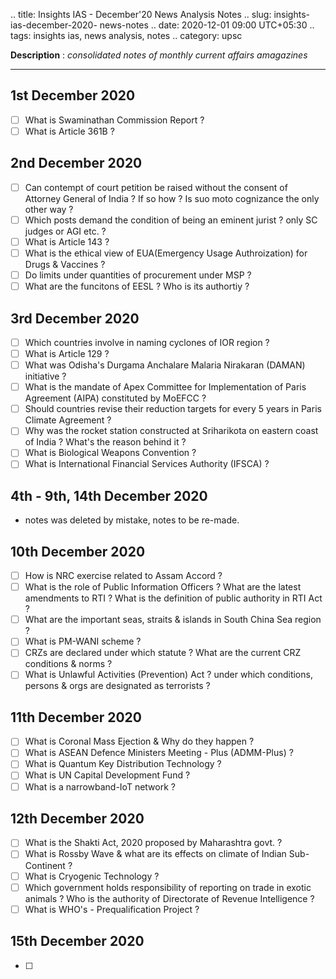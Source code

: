.. title: Insights IAS - December'20 News Analysis Notes
.. slug: insights-ias-december-2020- news-notes
.. date: 2020-12-01 09:00 UTC+05:30
.. tags: insights ias, news analysis, notes
.. category: upsc

**Description** : *consolidated notes of monthly current affairs amagazines*

***
<!-- TEASER_END -->

## 1st December 2020
- [ ] What is Swaminathan Commission Report ? 
- [ ] What is Article 361B ? 

## 2nd December 2020
- [ ] Can contempt of court petition be raised without the consent of Attorney General of India ? If so how ? Is suo moto cognizance the only other way ? 
- [ ] Which posts demand the condition of being an eminent jurist ? only SC judges or AGI etc.  ?
- [ ] What is Article 143 ?
- [ ] What is the ethical view of EUA(Emergency Usage Authroization) for Drugs & Vaccines ?
- [ ] Do limits under quantities of procurement under MSP ? 
- [ ] What are the funcitons of EESL ? Who is its authortiy ? 

## 3rd December 2020
- [ ] Which countries involve in naming cyclones of IOR region ? 
- [ ] What is Article 129 ? 
- [ ] What was Odisha's Durgama Anchalare Malaria Nirakaran (DAMAN) initiative ? 
- [ ] What is the mandate of Apex Committee for Implementation of Paris Agreement (AIPA) constituted by MoEFCC ? 
- [ ] Should countries revise their reduction targets for every 5 years in Paris Climate Agreement ?
- [ ] Why was the rocket station constructed at Sriharikota on eastern coast of India ? What's the reason behind it ?
- [ ] What is Biological Weapons Convention ? 
- [ ] What is International Financial Services Authority (IFSCA) ? 

## 4th - 9th, 14th December 2020
- notes was deleted by mistake, notes to be re-made.

## 10th December 2020
- [ ] How is NRC exercise related to Assam Accord ? 
- [ ] What is the role of Public Information Officers ? What are the latest amendments to RTI ? What is the definition of public authority in RTI Act ? 
- [ ] What are the important seas, straits & islands in South China Sea region ? 
- [ ] What is PM-WANI scheme ? 
- [ ] CRZs are declared under which statute ? What are the current CRZ conditions & norms ? 
- [ ] What is Unlawful Activities (Prevention) Act ? under which conditions, persons & orgs are designated as terrorists ? 

## 11th December 2020
- [ ] What is Coronal Mass Ejection  & Why do they happen ? 
- [ ] What is ASEAN Defence Ministers Meeting - Plus (ADMM-Plus) ? 
- [ ] What is Quantum Key Distribution Technology ? 
- [ ] What is UN Capital Development Fund ? 
- [ ] What is a narrowband-IoT network ? 

## 12th December 2020
- [ ] What is the Shakti Act, 2020 proposed by Maharashtra govt. ? 
- [ ] What is Rossby Wave & what are its effects on climate of Indian Sub-Continent ? 
- [ ] What is Cryogenic Technology ? 
- [ ] Which government holds responsibility of reporting on trade in exotic animals ? Who is the authority of Directorate of Revenue Intelligence ?
- [ ] What is WHO's - Prequalification Project ? 

## 15th December 2020
- [ ] 
